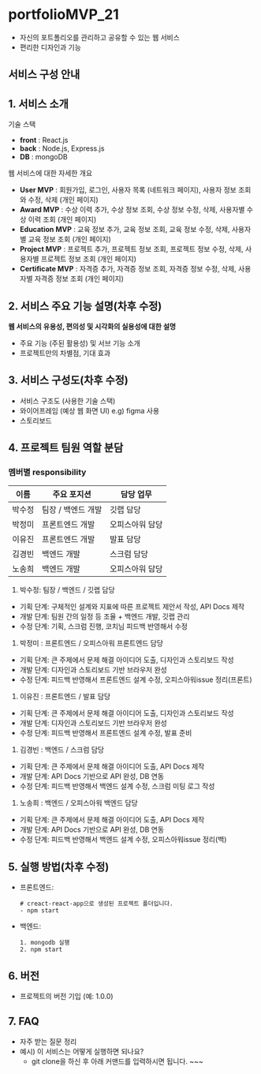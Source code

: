 # portfolioMVP_21

- 자신의 포트폴리오를 관리하고 공유할 수 있는 웹 서비스
- 편리한 디자인과 기능

## 서비스 구성 안내

## 1. 서비스 소개

기술 스택

- **front** : React.js
- **back** : Node.js, Express.js
- **DB** : mongoDB

웹 서비스에 대한 자세한 개요

- **User MVP** : 회원가입, 로그인, 사용자 목록 (네트워크 페이지), 사용자 정보 조회와 수정, 삭제 (개인 페이지)
- **Award MVP** : 수상 이력 추가, 수상 정보 조회, 수상 정보 수정, 삭제, 사용자별 수상 이력 조회 (개인 페이지)
- **Education MVP** : 교육 정보 추가, 교육 정보 조회, 교육 정보 수정, 삭제, 사용자별 교육 정보 조회 (개인 페이지)
- **Project MVP** : 프로젝트 추가, 프로젝트 정보 조회, 프로젝트 정보 수정, 삭제, 사용자별 프로젝트 정보 조회 (개인 페이지)
- **Certificate MVP** : 자격증 추가, 자격증 정보 조회, 자격증 정보 수정, 삭제, 사용자별 자격증 정보 조회 (개인 페이지)

## 2. 서비스 주요 기능 설명(차후 수정)

**웹 서비스의 유용성, 편의성 및 시각화의 실용성에 대한 설명**

- 주요 기능 (주된 활용성) 및 서브 기능 소개
- 프로젝트만의 차별점, 기대 효과

## 3. 서비스 구성도(차후 수정)

- 서비스 구조도 (사용한 기술 스택)
- 와이어프레임 (예상 웹 화면 UI) e.g) figma 사용
- 스토리보드

## 4. 프로젝트 팀원 역할 분담

### **멤버별 responsibility**

|이름|주요 포지션|담당 업무|
|---|---|---|
|박수정|팀장 / 백엔드 개발|깃랩 담당|
|박정미|프론트엔드 개발|오피스아워 담당|
|이유진|프론트엔드 개발|발표 담당|
|김경빈|백엔드 개발|스크럼 담당|
|노송희|백엔드 개발|오피스아워 담당|



1. 박수정: 팀장 / 백엔드 / 깃랩 담당
- 기획 단계: 구체적인 설계와 지표에 따른 프로젝트 제안서 작성, API Docs 제작
- 개발 단계: 팀원 간의 일정 등 조율 + 백엔드 개발, 깃랩 관리
- 수정 단계: 기획, 스크럼 진행, 코치님 피드백 반영해서 수정
1. 박정미 : 프론트엔드 / 오피스아워 프론트엔드 담당
- 기획 단계: 큰 주제에서 문제 해결 아이디어 도출, 디자인과 스토리보드 작성
- 개발 단계: 디자인과 스토리보드 기반 브라우저 완성
- 수정 단계: 피드백 반영해서 프론트엔드 설계 수정, 오피스아워issue 정리(프론트)
1. 이유진 : 프론트엔드 / 발표 담당
- 기획 단계: 큰 주제에서 문제 해결 아이디어 도출, 디자인과 스토리보드 작성
- 개발 단계: 디자인과 스토리보드 기반 브라우저 완성
- 수정 단계: 피드백 반영해서 프론트엔드 설계 수정, 발표 준비
1. 김경빈 : 백엔드 / 스크럼 담당
- 기획 단계: 큰 주제에서 문제 해결 아이디어 도출, API Docs 제작
- 개발 단계: API Docs 기반으로 API 완성, DB 연동
- 수정 단계: 피드백 반영해서 백엔드 설계 수정, 스크럼 미팅 로그 작성
1. 노송희 : 백엔드 / 오피스아워 백엔드 담당
- 기획 단계: 큰 주제에서 문제 해결 아이디어 도출, API Docs 제작
- 개발 단계: API Docs 기반으로 API 완성, DB 연동
- 수정 단계: 피드백 반영해서 백엔드 설계 수정, 오피스아워issue 정리(백)

## 5. 실행 방법(차후 수정)

- 프론트엔드:
    
    ```
    # creact-react-app으로 생성된 프로젝트 폴더입니다.
    - npm start
    ```
    
- 백엔드:
    
    ```
    1. mongodb 실행
    2. npm start
    ```
    

## 6. 버전

- 프로젝트의 버전 기입 (예: 1.0.0)

## 7. FAQ

- 자주 받는 질문 정리
- 예시) 이 서비스는 어떻게 실행하면 되나요?
    - git clone을 하신 후 아래 커맨드를 입력하시면 됩니다. ~~~
